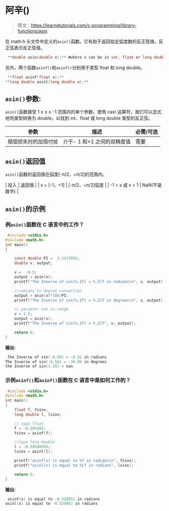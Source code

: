# 阿辛()

> 原文：<https://learnetutorials.com/c-programming/library-functions/asin>

在 math.h 头文件中定义的`asin()`函数。它有助于返回给定弧度数的反正弦值。反正弦表示反正弦值。

```c
 **double asin(double x);** #where x can be in int, float or long double 

```

另外，两个函数`asinf()`和`asinf()`分别用于类型 float 和 long double。

```c
 **float asinf(float x);** 
**long double asinl(long double x);** 

```

## `asin()`参数:

`asin()`函数接受 1 ≥ x ≥ -1 范围内的单个参数。使用 cast 运算符，我们可以显式地将类型转换为 double，以找到 int、float 或 long double 类型的反正弦。

| 参数 | 描述 | 必需/可选 |
| --- | --- | --- |
| 赔偿损失时的加倍付给 | 介于- 1 和+1 之间的双精度值 | 需要 |

## `asin()`返回值

`asin()`函数的返回值在弧度[-π/2，+π/2]的范围内。

| 投入 | 返回值 |
| x = [-1，+1] | [-π/2，+π/2]弧度 |
| -1 > x 或 x > 1 | NaN(不是数字) |

## `asin()`的示例

### 例`asin()`函数在 C 语言中的工作？

```c
 #include <stdio.h>
#include <math.h>
int main()
{

    const double PI =  3.1415926;
    double v, output;

    v =  -0.5;
    output = asin(v);
    printf("The Inverse of sin(%.2f) = %.2lf in radians\n", v, output);

    //radians to degree convertion
    output = asin(v)*180/PI;
    printf("The Inverse of sin(%.2f) = %.2lf in degrees\n", v, output);

    // paramter not in range
    v = 1.2;
    output = asin(v);
    printf("The Inverse of sin(%.2f) = %.2lf", v, output);

    return 0;
} 

```

**输出:**

```c
 The Inverse of sin(-0.50) = -0.52 in radians
The Inverse of sin(-0.50) = -30.00 in degrees
the Inverse of sin(1.20) = nan 
```

### 示例`asinf()`和`asinf()`函数在 C 语言中是如何工作的？

```c
 #include <stdio.h>
#include <math.h>
int main()
{
    float f, fsinx;
    long double l, lsinx;

    // type float
    f = -0.505405;
    fsinx = asinf(f);

    //type long double
    l = -0.50540593;
    lsinx = asinl(l);

    printf("asinf(x) is equal to %f in radians\n", fsinx);
    printf("asinl(x) is equal to %Lf in radians", lsinx);

    return 0;
} 

```

**输出:**

```c
 asinf(x) is equal to -0.529851 in radians
asinl(x) is equal to -0.529852 in radians 
```